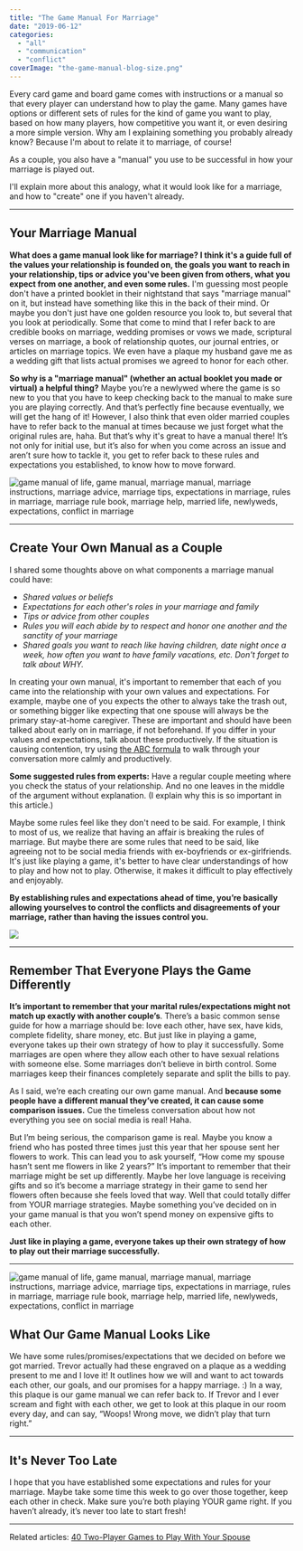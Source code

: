 ```yaml
---
title: "The Game Manual For Marriage"
date: "2019-06-12"
categories: 
  - "all"
  - "communication"
  - "conflict"
coverImage: "the-game-manual-blog-size.png"
---
```


Every card game and board game comes with instructions or a manual so that every player can understand how to play the game. Many games have options or different sets of rules for the kind of game you want to play, based on how many players, how competitive you want it, or even desiring a more simple version. Why am I explaining something you probably already know? Because I'm about to relate it to marriage, of course!

As a couple, you also have a "manual" you use to be successful in how your marriage is played out.

I'll explain more about this analogy, what it would look like for a marriage, and how to "create" one if you haven't already.

* * *

## Your Marriage Manual

**What does a game manual look like for marriage? I think it's a guide full of the values your relationship is founded on, the goals you want to reach in your relationship, tips or advice you've been given from others, what you expect from one another, and even some rules.** I'm guessing most people don't have a printed booklet in their nightstand that says "marriage manual" on it, but instead have something like this in the back of their mind. Or maybe you don't just have one golden resource you look to, but several that you look at periodically. Some that come to mind that I refer back to are credible books on marriage, wedding promises or vows we made, scriptural verses on marriage, a book of relationship quotes, our journal entries, or articles on marriage topics. We even have a plaque my husband gave me as a wedding gift that lists actual promises we agreed to honor for each other.

**So why is a "marriage manual" (whether an actual booklet you made or virtual) a helpful thing?** Maybe you’re a newlywed where the game is so new to you that you have to keep checking back to the manual to make sure you are playing correctly. And that’s perfectly fine because eventually, we will get the hang of it! However, I also think that even older married couples have to refer back to the manual at times because we just forget what the original rules are, haha. But that’s why it's great to have a manual there! It’s not only for initial use, but it’s also for when you come across an issue and aren’t sure how to tackle it, you get to refer back to these rules and expectations you established, to know how to move forward.

![game manual of life, game manual, marriage manual, marriage instructions, marriage advice, marriage tips, expectations in marriage, rules in marriage, marriage rule book, marriage help, married life, newlyweds, expectations, conflict in marriage](/images/jenny-marvin-1265717-unsplash.jpg)

* * *

## Create Your Own Manual as a Couple

I shared some thoughts above on what components a marriage manual could have:

- _Shared values or beliefs_
- _Expectations for each other's roles in your marriage and family_
- _Tips or advice from other couples_
- _Rules you will each abide by to respect and honor one another and the sanctity of your marriage_
- _Shared goals you want to reach like having children, date night once a week, how often you want to have family vacations, etc. Don't forget to talk about WHY._

In creating your own manual, it's important to remember that each of you came into the relationship with your own values and expectations. For example, maybe one of you expects the other to always take the trash out, or something bigger like expecting that one spouse will always be the primary stay-at-home caregiver. These are important and should have been talked about early on in marriage, if not beforehand. If you differ in your values and expectations, talk about these productively. If the situation is causing contention, try using [the ABC formula](https://freshlymarried.com/the-abc-formula/) to walk through your conversation more calmly and productively.

**Some suggested rules from experts:** Have a regular couple meeting where you check the status of your relationship. And no one leaves in the middle of the argument without explanation. (I explain why this is so important in this article.)

Maybe some rules feel like they don't need to be said. For example, I think to most of us, we realize that having an affair is breaking the rules of marriage. But maybe there are some rules that need to be said, like agreeing not to be social media friends with ex-boyfriends or ex-girlfriends. It's just like playing a game, it's better to have clear understandings of how to play and how not to play. Otherwise, it makes it difficult to play effectively and enjoyably.

**By establishing rules and expectations ahead of time, you’re basically allowing yourselves to control the conflicts and disagreements of your marriage, rather than having the issues control you.**

![](/images/IMG_0168-1-981x1024.jpg)

* * *

## Remember That Everyone Plays the Game Differently

**It’s important to remember that your marital rules/expectations might not match up exactly with another couple’s**. There’s a basic common sense guide for how a marriage should be: love each other, have sex, have kids, complete fidelity, share money, etc. But just like in playing a game, everyone takes up their own strategy of how to play it successfully. Some marriages are open where they allow each other to have sexual relations with someone else. Some marriages don’t believe in birth control. Some marriages keep their finances completely separate and split the bills to pay.

As I said, we’re each creating our own game manual. And **because some people have a different manual they’ve created, it can cause some comparison issues.** Cue the timeless conversation about how not everything you see on social media is real! Haha.  

But I’m being serious, the comparison game is real. Maybe you know a friend who has posted three times just this year that her spouse sent her flowers to work. This can lead you to ask yourself, “How come my spouse hasn’t sent me flowers in like 2 years?” It’s important to remember that their marriage might be set up differently. Maybe her love language is receiving gifts and so it’s become a marriage strategy in their game to send her flowers often because she feels loved that way. Well that could totally differ from YOUR marriage strategies. Maybe something you’ve decided on in your game manual is that you won’t spend money on expensive gifts to each other.  

**Just like in playing a game, everyone takes up their own strategy of how to play out their marriage successfully.**

* * *

![game manual of life, game manual, marriage manual, marriage instructions, marriage advice, marriage tips, expectations in marriage, rules in marriage, marriage rule book, marriage help, married life, newlyweds, expectations, conflict in marriage](/images/IMG_1260-1-1-768x1024.jpg)

## What Our Game Manual Looks Like

We have some rules/promises/expectations that we decided on before we got married. Trevor actually had these engraved on a plaque as a wedding present to me and I love it! It outlines how we will and want to act towards each other, our goals, and our promises for a happy marriage. :) In a way, this plaque is our game manual we can refer back to. If Trevor and I ever scream and fight with each other, we get to look at this plaque in our room every day, and can say, “Woops! Wrong move, we didn’t play that turn right.”

* * *

## It's Never Too Late

I hope that you have established some expectations and rules for your marriage. Maybe take some time this week to go over those together, keep each other in check. Make sure you’re both playing YOUR game right. If you haven’t already, it’s never too late to start fresh!

* * *

Related articles: [40 Two-Player Games to Play With Your Spouse](https://freshlymarried.com/40-two-player-games-to-play-with-your-spouse/)
